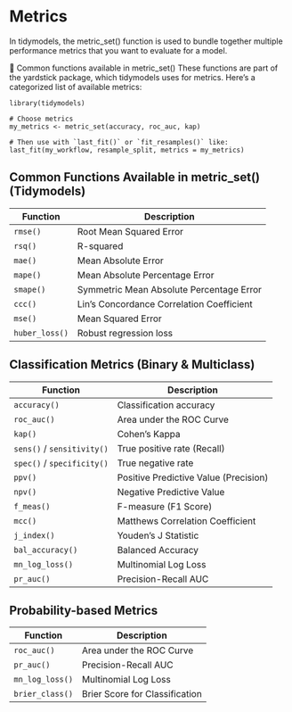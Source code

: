 Metrics
================

In tidymodels, the metric_set() function is used to bundle together
multiple performance metrics that you want to evaluate for a model.

📌 Common functions available in metric_set() These functions are part
of the yardstick package, which tidymodels uses for metrics. Here’s a
categorized list of available metrics:

    library(tidymodels)

    # Choose metrics
    my_metrics <- metric_set(accuracy, roc_auc, kap)

    # Then use with `last_fit()` or `fit_resamples()` like:
    last_fit(my_workflow, resample_split, metrics = my_metrics)

## Common Functions Available in metric_set() (Tidymodels)

| Function       | Description                               |
|----------------|-------------------------------------------|
| `rmse()`       | Root Mean Squared Error                   |
| `rsq()`        | R-squared                                 |
| `mae()`        | Mean Absolute Error                       |
| `mape()`       | Mean Absolute Percentage Error            |
| `smape()`      | Symmetric Mean Absolute Percentage Error  |
| `ccc()`        | Lin’s Concordance Correlation Coefficient |
| `mse()`        | Mean Squared Error                        |
| `huber_loss()` | Robust regression loss                    |

## Classification Metrics (Binary & Multiclass)

| Function                   | Description                           |
|----------------------------|---------------------------------------|
| `accuracy()`               | Classification accuracy               |
| `roc_auc()`                | Area under the ROC Curve              |
| `kap()`                    | Cohen’s Kappa                         |
| `sens()` / `sensitivity()` | True positive rate (Recall)           |
| `spec()` / `specificity()` | True negative rate                    |
| `ppv()`                    | Positive Predictive Value (Precision) |
| `npv()`                    | Negative Predictive Value             |
| `f_meas()`                 | F-measure (F1 Score)                  |
| `mcc()`                    | Matthews Correlation Coefficient      |
| `j_index()`                | Youden’s J Statistic                  |
| `bal_accuracy()`           | Balanced Accuracy                     |
| `mn_log_loss()`            | Multinomial Log Loss                  |
| `pr_auc()`                 | Precision-Recall AUC                  |

## Probability-based Metrics

| Function        | Description                    |
|-----------------|--------------------------------|
| `roc_auc()`     | Area under the ROC Curve       |
| `pr_auc()`      | Precision-Recall AUC           |
| `mn_log_loss()` | Multinomial Log Loss           |
| `brier_class()` | Brier Score for Classification |
